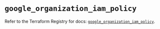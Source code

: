 # `google_organization_iam_policy`

Refer to the Terraform Registry for docs: [`google_organization_iam_policy`](https://registry.terraform.io/providers/drfaust92/google/4.16.4/docs/resources/organization_iam_policy).
